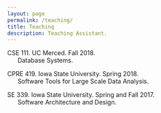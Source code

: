 ```yaml
---
layout: page
permalink: /teaching/
title: Teaching
description: Teaching Assistant.
---
```


CSE 111. UC Merced. Fall 2018. <br> &nbsp;&nbsp;&nbsp;&nbsp;&nbsp; Database Systems.

CPRE 419. Iowa State University. Spring 2018. <br> &nbsp;&nbsp;&nbsp;&nbsp;&nbsp; Software Tools for Large Scale Data Analysis.

SE 339. Iowa State University. Spring and Fall 2017. <br> &nbsp;&nbsp;&nbsp;&nbsp;&nbsp; Software Architecture and Design.
